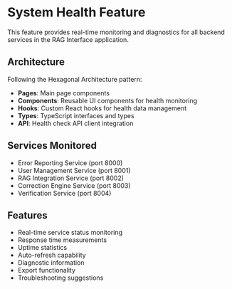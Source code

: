# System Health Feature

This feature provides real-time monitoring and diagnostics for all backend services in the RAG Interface application.

## Architecture

Following the Hexagonal Architecture pattern:

- **Pages**: Main page components
- **Components**: Reusable UI components for health monitoring
- **Hooks**: Custom React hooks for health data management
- **Types**: TypeScript interfaces and types
- **API**: Health check API client integration

## Services Monitored

- Error Reporting Service (port 8000)
- User Management Service (port 8001) 
- RAG Integration Service (port 8002)
- Correction Engine Service (port 8003)
- Verification Service (port 8004)

## Features

- Real-time service status monitoring
- Response time measurements
- Uptime statistics
- Auto-refresh capability
- Diagnostic information
- Export functionality
- Troubleshooting suggestions

